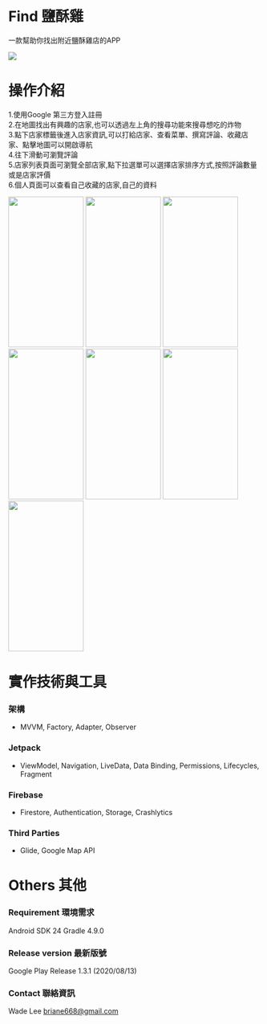
# Find 鹽酥雞

一款幫助你找出附近鹽酥雞店的APP

[![](https://i.imgur.com/T6c2IRH.png)](https://play.google.com/store/apps/details?id=com.wade.friedfood&hl=zh-TW)

# 操作介紹
1.使用Google 第三方登入註冊<br>
2.在地圖找出有興趣的店家,也可以透過左上角的搜尋功能來搜尋想吃的炸物<br>
3.點下店家標籤後進入店家資訊,可以打給店家、查看菜單、撰寫評論、收藏店家、點擊地圖可以開啟導航<br>
4.往下滑動可瀏覽評論<br>
5.店家列表頁面可瀏覽全部店家,點下拉選單可以選擇店家排序方式,按照評論數量或是店家評價<br>
6.個人頁面可以查看自己收藏的店家,自己的資料

<a>
<img src="https://i.imgur.com/VhR046f.png" width="150" height="300">
<img src="https://i.imgur.com/9eieBqL.jpg" width="150" height="300">
<img src="https://i.imgur.com/EdYIUGi.jpg" width="150" height="300">
<img src="https://i.imgur.com/ITxPjXt.jpg" width="150" height="300">
<img src="https://i.imgur.com/kXf8XkU.jpg" width="150" height="300">
<img src="https://i.imgur.com/AQjLu3C.jpg" width="150" height="300">
<img src="https://i.imgur.com/qdWu0Em.jpg" width="150" height="300">
</a>



# 實作技術與工具
### 架構
- MVVM, Factory, Adapter, Observer

### Jetpack
- ViewModel, Navigation, LiveData, Data Binding, Permissions, Lifecycles, Fragment

### Firebase
- Firestore, Authentication, Storage,  Crashlytics

### Third Parties
- Glide, Google Map API


# Others 其他
### Requirement 環境需求
Android SDK 24
Gradle 4.9.0

### Release version 最新版號
Google Play Release 1.3.1 (2020/08/13)

### Contact 聯絡資訊
Wade Lee briane668@gmail.com

